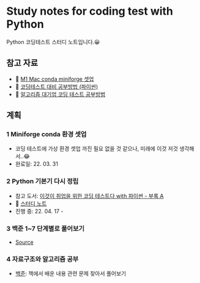 # Study notes for coding test with Python
Python 코딩테스트 스터디 노트입니다.😀 

## 참고 자료
- 🔗 [M1 Mac conda miniforge 셋업](https://hmfactory.tistory.com/26)
- 🔗 [코딩테스트 대비 공부방법 (파이썬)](https://in0-pro.tistory.com/51)
- 🔗 [알고리즘 대기업 코딩 테스트 공부방법](https://firesoil-it.tistory.com/28)

## 계획

### 1 Miniforge conda 환경 셋업
- 코딩 테스트에 가상 환경 셋업 까진 필요 없을 것 같으나, 미래에 이것 저것 생각해서..😂
- 완료일: 22. 03. 31

### 2 Python 기본기 다시 정립
- 참고 도서: [이것이 취업을 위한 코딩 테스트다 with 파이썬 - 부록 A](http://www.yes24.com/Product/Goods/91433923)
- 🔗 [스터디 노트](https://be-favorite.github.io/Study_coding/Basic_for_codingtest/study_note.html)
- 진행 중: 22. 04. 17 -

### 3 백준 1~7 단계별로 풀어보기
- [Source](https://www.acmicpc.net/step)

### 4 자료구조와 알고리즘 공부
- [백준](https://www.acmicpc.net/problemset): 책에서 배운 내용 관련 문제 찾아서 풀어보기
